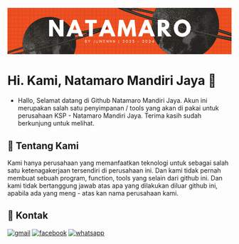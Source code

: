 ![Logo](https://raw.githubusercontent.com/NatamaroMandiriJaya/.github/main/profile/NMJ_BANNER.png)

# Hi. Kami, Natamaro Mandiri Jaya 👋

- Hallo, Selamat datang di Github Natamaro Mandiri Jaya. Akun ini merupakan salah satu penyimpanan / tools yang akan di pakai untuk perusahaan KSP - Natamaro Mandiri Jaya. Terima kasih sudah berkunjung untuk melihat.

## 🚀 Tentang Kami
Kami hanya perusahaan yang memanfaatkan teknologi untuk sebagai salah satu ketenagakerjaan tersendiri di perusahaan ini. Dan kami tidak pernah membuat sebuah program, function, tools yang selain dari github ini. Dan kami tidak bertanggung jawab atas apa yang dilakukan diluar github ini, apabila ada yang meng - atas kan nama perusahaan kami.

## 🔗 Kontak
[![gmail](https://img.shields.io/badge/Gmail-D14836?style=for-the-badge&logo=gmail&logoColor=white)](natamaro.backup@gmail.com)
[![facebook](https://img.shields.io/badge/Facebook-1877F2?style=for-the-badge&logo=facebook&logoColor=white)](https://www.facebook.com/natamaro.mandirijaya)
[![whatsapp](https://img.shields.io/badge/WhatsApp-25D366?style=for-the-badge&logo=whatsapp&logoColor=white)](https://wa.me/+62-822-1143-3527)